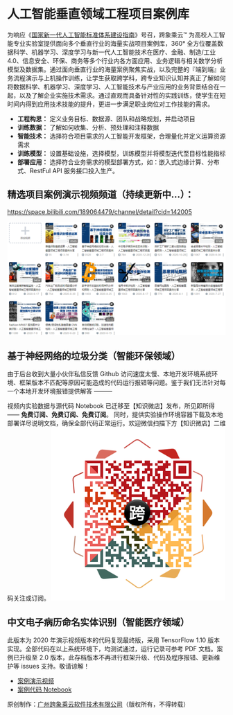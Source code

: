 # 人工智能垂直领域工程项目案例库
为响应《[国家新一代人工智能标准体系建设指南](http://www.gov.cn/zhengce/zhengceku/2020-08/09/content_5533454.htm)》号召，跨象乘云™ 为高校人工智能专业实验室提供面向多个垂直行业的海量实战项目案例库，360° 全方位覆盖数据科学、机器学习、深度学习与新一代人工智能技术在医疗、金融、制造/工业 4.0、信息安全、环保、商务等多个行业内各方面应用、业务逻辑与相关数学分析模型及数据集。通过面向垂直行业的海量案例聚焦实战，以及完整的『端到端』业务流程演示与上机操作训练，让学生获取跨学科，跨专业知识认知并真正了解如何将数据科学、机器学习、深度学习、人工智能技术与产业应用的业务背景结合在一起，以及了解企业实施技术需求。通过直观而具备针对性的实践训练，使学生在短时间内得到应用技术技能的提升，更进一步满足职业岗位对工作技能的需求。

- **工程构思：** 定义业务目标、数据源、团队和战略规划，并启动项目
- **训练数据：** 了解如何收集、分析、预处理和注释数据
- **智能技术：** 选择符合项目需求的人工智能开发框架，合理量化并定义运算资源需求
- **训练模型：** 设置基础设施，选择模型，训练模型并将模型迭代至目标性能指标
- **部署应用：** 选择符合业务需求的模型部署方式，如：嵌入式边缘计算、分布式、RestFul API 服务接口投入生产。

## 精选项目案例演示视频频道（持续更新中...）：
https://space.bilibili.com/189064479/channel/detail?cid=142005

![](./img/cs.png)

## 基于神经网络的垃圾分类（智能环保领域）

由于后台收到大量小伙伴私信反馈 Github 访问速度太慢、本地开发环境系统环境、框架版本不匹配等原因可能造成的代码运行报错等问题。鉴于我们无法针对每一个本地开发环境报错提供解答 ———

视频内实验数据与源代码 Notebook 已迁移至【知识微店】发布，所见即所得 —— **免费订阅、免费订阅、免费订阅**。
同时，提供实验操作环境容器下载及本地部署详尽说明文档，确保全部代码正常运行。欢迎微信扫描下方【知识微店】二维码关注或订阅。
![](./img/知识微店.png)

## 中文电子病历命名实体识别（智能医疗领域）

此版本为 2020 年演示视频版本的代码复现最终版，采用 TensorFlow 1.10 版本实现。全部代码在以上系统环境下，均测试通过，运行记录可参考 PDF 文档。案例已升级至 2.0 版本，此存档版本不再进行框架升级、代码及程序报错、更新维护等 issues 支持。敬请谅解！
- [案例演示视频](https://www.bilibili.com/video/BV1uh411f7mC?spm_id_from=333.999.0.0)
- [案例代码 Notebook](https://github.com/KXCY-AI/AI-Case-Studies/blob/main/%E6%99%BA%E8%83%BD%E5%8C%BB%E7%96%97/%E4%B8%AD%E6%96%87%E7%94%B5%E5%AD%90%E7%97%85%E5%8E%86%E5%91%BD%E5%90%8D%E5%AE%9E%E4%BD%93%E8%AF%86%E5%88%AB/%E4%B8%AD%E6%96%87%E7%94%B5%E5%AD%90%E7%97%85%E5%8E%86%E5%91%BD%E5%90%8D%E5%AE%9E%E4%BD%93%E8%AF%86%E5%88%AB%EF%BC%88%E5%AD%98%E6%A1%A3%EF%BC%89.ipynb)

原创制作：[广州跨象乘云软件技术有限公司](https://www.080910t.com/)（版权所有，不得转载）

